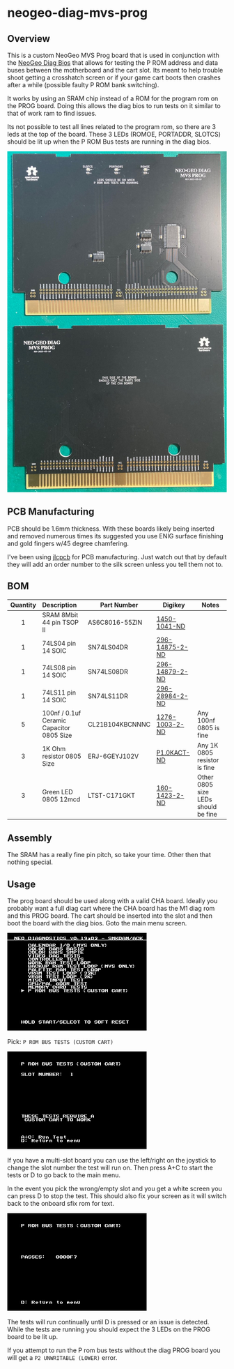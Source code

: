 # neogeo-diag-mvs-prog


## Overview
This is a custom NeoGeo MVS Prog board that is used in conjunction with the [NeoGeo Diag Bios](https://github.com/jwestfall69/neogeo-diag-bios) that allows for testing the P ROM address and data buses between the motherboard and the cart slot.  Its meant to help trouble shoot getting a crosshatch screen or if your game cart boots then crashes after a while (possible faulty P ROM bank switching).

It works by using an SRAM chip instead of a ROM for the program rom on the PROG board.  Doing this allows the diag bios to run tests on it similar to that of work ram to find issues.

Its not possible to test all lines related to the program rom, so there are 3 leds at the top of the board.  These 3 LEDs (ROMOE, PORTADDR, SLOTCS) should be lit up when the P ROM Bus tests are running in the diag bios.

![neogeo-diag-mvs-prog](images/neogeo-diag-mvs-prog.jpg)<br>

## PCB Manufacturing
PCB should be 1.6mm thickness.  With these boards likely being inserted and removed numerous times its suggested you use ENIG surface finishing and gold fingers w/45 degree chamfering.

I've been using [jlcpcb](https://jlcpcb.com/) for PCB manufacturing.  Just watch out that by default they will add an order number to the silk screen unless you tell them not to.

## BOM
| Quantity | Description | Part Number | Digikey | Notes |
|:--------:|:------------|-------------|---------|-------|
| 1        | SRAM 8Mbit 44 pin TSOP II | AS6C8016-55ZIN | [1450-1041-ND](https://www.digikey.com/en/products/detail/alliance-memory-inc/AS6C8016-55ZIN/4234600) | |
| 1        | 74LS04 pin 14 SOIC | SN74LS04DR | [296-14875-2-ND](https://www.digikey.com/en/products/detail/texas-instruments/SN74LS04DR/562927) | |
| 1        | 74LS08 pin 14 SOIC | SN74LS08DR | [296-14879-2-ND](https://www.digikey.com/en/products/detail/texas-instruments/SN74LS08DR/562906) | |
| 1        | 74LS11 pin 14 SOIC | SN74LS11DR | [296-28984-2-ND](https://www.digikey.com/en/products/detail/texas-instruments/SN74LS11DR/1571760) | |
| 5        | 100nf / 0.1uf Ceramic Capacitor 0805 Size | CL21B104KBCNNNC | [1276-1003-2-ND](https://www.digikey.com/en/products/detail/samsung-electro-mechanics/CL21B104KBCNNNC/3886661) | Any 100nf 0805 is fine |
| 3        | 1K Ohm resistor 0805 Size | ERJ-6GEYJ102V | [P1.0KACT-ND](https://www.digikey.com/en/products/detail/panasonic-electronic-components/ERJ-6GEYJ102V/83014) | Any 1K 0805 resistor is fine |
| 3        | Green LED 0805 12mcd | LTST-C171GKT | [160-1423-2-ND](https://www.digikey.com/en/products/detail/liteon/LTST-C171GKT/386793) | Other 0805 size LEDs should be fine |

## Assembly
The SRAM has a really fine pin pitch, so take your time.  Other then that nothing special.

## Usage
The prog board should be used along with a valid CHA board.  Ideally you probably want a full diag cart where the CHA board has the M1 diag rom and this PROG board.  The cart should be inserted into the slot and then boot the board with the diag bios. Goto the main menu screen.

![main menu](images/neogeo-diag-bios-main-menu.jpg)

Pick: ```P ROM BUS TESTS (CUSTOM CART)```

![p rom bus tests](images/neogeo-diag-bios-p-rom-bus.jpg)

If you have a multi-slot board you can use the left/right on the joystick to change the slot number the test will run on.  Then press A+C to start the tests or D to go back to the main menu.

In the event you pick the wrong/empty slot and you get a white screen you can press D to stop the test.  This should also fix your screen as it will switch back to the onboard sfix rom for text.

![p rom bus tests running](images/neogeo-diag-bios-p-rom-bus-running.jpg)

The tests will run continually until D is pressed or an issue is detected.  While the tests are running you should expect the 3 LEDs on the PROG board to be lit up.

If you attempt to run the P rom bus tests without the diag PROG board you will get a ```P2 UNWRITABLE (LOWER)``` error.
